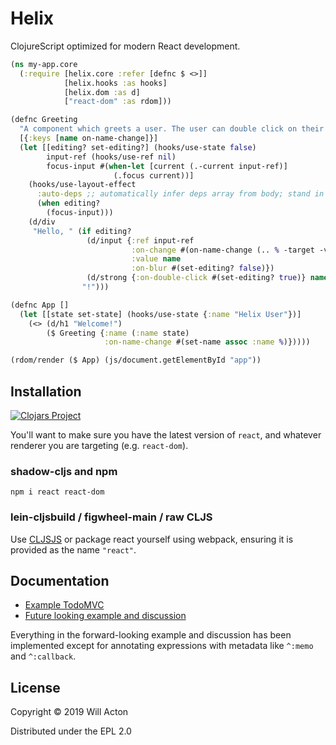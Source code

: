 # Helix

ClojureScript optimized for modern React development.


```clojure
(ns my-app.core
  (:require [helix.core :refer [defnc $ <>]]
            [helix.hooks :as hooks]
            [helix.dom :as d]
            ["react-dom" :as rdom]))

(defnc Greeting
  "A component which greets a user. The user can double click on their name to edit it."
  [{:keys [name on-name-change]}]
  (let [[editing? set-editing?] (hooks/use-state false)
        input-ref (hooks/use-ref nil)
        focus-input #(when-let [current (.-current input-ref)]
                       (.focus current))]
    (hooks/use-layout-effect
      :auto-deps ;; automatically infer deps array from body; stand in for `[editing?]`
      (when editing?
        (focus-input)))
    (d/div
     "Hello, " (if editing?
                 (d/input {:ref input-ref
                           :on-change #(on-name-change (.. % -target -value))
                           :value name
                           :on-blur #(set-editing? false)})
                 (d/strong {:on-double-click #(set-editing? true)} name)
                "!")))

(defnc App []
  (let [[state set-state] (hooks/use-state {:name "Helix User"})]
    (<> (d/h1 "Welcome!")
        ($ Greeting {:name (:name state)
                     :on-name-change #(set-name assoc :name %)}))))

(rdom/render ($ App) (js/document.getElementById "app"))
```

## Installation

[![Clojars Project](https://img.shields.io/clojars/v/lilactown/helix.svg)](https://clojars.org/lilactown/helix)

You'll want to make sure you have the latest version of `react`, and whatever
renderer you are targeting (e.g. `react-dom`).


### shadow-cljs and npm

```
npm i react react-dom
```

### lein-cljsbuild / figwheel-main / raw CLJS

Use [CLJSJS](https://github.com/cljsjs/packages/tree/master/react) or package
react yourself using webpack, ensuring it is provided as the name `"react"`.

## Documentation

- [Example TodoMVC](https://github.com/Lokeh/helix-todo-mvc)
- [Future looking example and discussion](https://gist.github.com/Lokeh/e93a1a0ab25d40df006d77f405c1e535)

Everything in the forward-looking example and discussion has been implemented except for annotating expressions with metadata like `^:memo` and `^:callback`.


## License

Copyright © 2019 Will Acton

Distributed under the EPL 2.0
